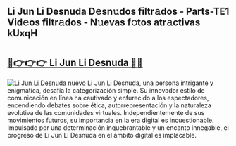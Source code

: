 ## Li Jun Li Desnuda D𝚎sn𝚞dos filtr𝚊dos - Parts-TE1 Vid𝚎os filtr𝚊dos - N𝚞evas f𝚘tos atr𝚊ctivas kUxqH

# <h2><a href="http://mb9lmer.tromn.icu/?c=Li+Jun+Li+Desnuda">🔗👉👉👉 Li Jun Li Desnuda 🔗🔗</a></h2>

[![Li Jun Li Desnuda nuevo](https://i.imgur.com/pEAQMta.gif)](http://mb9lmer.tromn.icu/?c=Li+Jun+Li+Desnuda)
Li Jun Li Desnuda, una persona intrigante y enigmática, desafía la categorización simple. Su innovador estilo de comunicación en línea ha cautivado y enfurecido a los espectadores, encendiendo debates sobre ética, autorrepresentación y la naturaleza evolutiva de las comunidades virtuales. Independientemente de sus movimientos futuros, su importancia en la era digital es incuestionable. Impulsado por una determinación inquebrantable y un encanto innegable, el progreso de Li Jun Li Desnuda en el ámbito digital es implacable.
